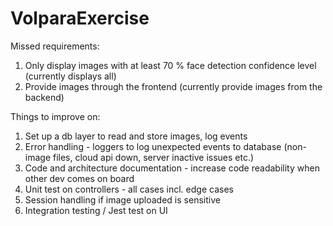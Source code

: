# VolparaExercise

Missed requirements:
1. Only display images with at least 70 % face detection confidence level (currently displays all)
2. Provide images through the frontend (currently provide images from the backend)

Things to improve on:
1. Set up a db layer to read and store images, log events
1. Error handling - loggers to log unexpected events to database (non-image files, cloud api down, server inactive issues etc.)
2. Code and architecture documentation - increase code readability when other dev comes on board
3. Unit test on controllers - all cases incl. edge cases
4. Session handling if image uploaded is sensitive
5. Integration testing / Jest test on UI
